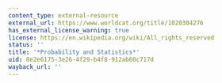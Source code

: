 ```yaml
---
content_type: external-resource
external_url: https://www.worldcat.org/title/1020304276
has_external_license_warning: true
license: https://en.wikipedia.org/wiki/All_rights_reserved
status: ''
title: '*Probability and Statistics*'
uid: 8e2e6175-3e26-4f29-b4f8-912ab60c717d
wayback_url: ''
---
```


